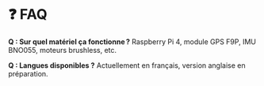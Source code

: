# ❓ FAQ

**Q : Sur quel matériel ça fonctionne ?**
Raspberry Pi 4, module GPS F9P, IMU BNO055, moteurs brushless, etc.

**Q : Langues disponibles ?**
Actuellement en français, version anglaise en préparation.
